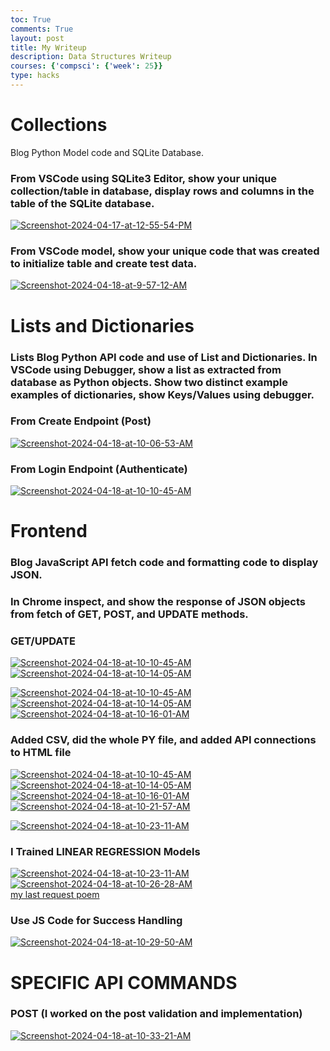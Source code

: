 ```yaml
---
toc: True
comments: True
layout: post
title: My Writeup
description: Data Structures Writeup
courses: {'compsci': {'week': 25}}
type: hacks
---
```


# Collections

Blog Python Model code and SQLite Database.

### From VSCode using SQLite3 Editor, show your unique collection/table in database, display rows and columns in the table of the SQLite database.

<a href="https://ibb.co/MnFHbTs"><img src="https://i.ibb.co/PxqyRpN/Screenshot-2024-04-17-at-12-55-54-PM.png" alt="Screenshot-2024-04-17-at-12-55-54-PM" border="0"></a>

### From VSCode model, show your unique code that was created to initialize table and create test data.

<a href="https://ibb.co/Y0nJWn3"><img src="https://i.ibb.co/5KpC9p6/Screenshot-2024-04-18-at-9-57-12-AM.png" alt="Screenshot-2024-04-18-at-9-57-12-AM" border="0"></a>

# Lists and Dictionaries

### Lists Blog Python API code and use of List and Dictionaries. In VSCode using Debugger, show a list as extracted from database as Python objects. Show two distinct example examples of dictionaries, show Keys/Values using debugger.

### From Create Endpoint (Post)

<a href="https://ibb.co/TkkKwJ7"><img src="https://i.ibb.co/377fTVj/Screenshot-2024-04-18-at-10-06-53-AM.png" alt="Screenshot-2024-04-18-at-10-06-53-AM" border="0"></a>

### From Login Endpoint (Authenticate)

<a href="https://ibb.co/8c7PCZg"><img src="https://i.ibb.co/KwrVPvx/Screenshot-2024-04-18-at-10-10-45-AM.png" alt="Screenshot-2024-04-18-at-10-10-45-AM" border="0"></a>

# Frontend 

### Blog JavaScript API fetch code and formatting code to display JSON.

### In Chrome inspect, and show the response of JSON objects from fetch of GET, POST, and UPDATE methods.

### GET/UPDATE

<a href="https://ibb.co/8c7PCZg"><img src="https://i.ibb.co/KwrVPvx/Screenshot-2024-04-18-at-10-10-45-AM.png" alt="Screenshot-2024-04-18-at-10-10-45-AM" border="0"></a><a href="https://ibb.co/sw6cfJD"><img src="https://i.ibb.co/hWZr61n/Screenshot-2024-04-18-at-10-14-05-AM.png" alt="Screenshot-2024-04-18-at-10-14-05-AM" border="0"></a>



<a href="https://ibb.co/8c7PCZg"><img src="https://i.ibb.co/KwrVPvx/Screenshot-2024-04-18-at-10-10-45-AM.png" alt="Screenshot-2024-04-18-at-10-10-45-AM" border="0"></a><a href="https://ibb.co/sw6cfJD"><img src="https://i.ibb.co/hWZr61n/Screenshot-2024-04-18-at-10-14-05-AM.png" alt="Screenshot-2024-04-18-at-10-14-05-AM" border="0"></a><a href="https://ibb.co/bbtmcd5"><img src="https://i.ibb.co/2ZJhGK3/Screenshot-2024-04-18-at-10-16-01-AM.png" alt="Screenshot-2024-04-18-at-10-16-01-AM" border="0"></a>

### Added CSV, did the whole PY file, and added API connections to HTML file

<a href="https://ibb.co/8c7PCZg"><img src="https://i.ibb.co/KwrVPvx/Screenshot-2024-04-18-at-10-10-45-AM.png" alt="Screenshot-2024-04-18-at-10-10-45-AM" border="0"></a><a href="https://ibb.co/sw6cfJD"><img src="https://i.ibb.co/hWZr61n/Screenshot-2024-04-18-at-10-14-05-AM.png" alt="Screenshot-2024-04-18-at-10-14-05-AM" border="0"></a><a href="https://ibb.co/bbtmcd5"><img src="https://i.ibb.co/2ZJhGK3/Screenshot-2024-04-18-at-10-16-01-AM.png" alt="Screenshot-2024-04-18-at-10-16-01-AM" border="0"></a><a href="https://ibb.co/hXJ5n2p"><img src="https://i.ibb.co/pWBDs4C/Screenshot-2024-04-18-at-10-21-57-AM.png" alt="Screenshot-2024-04-18-at-10-21-57-AM" border="0"></a>

<a href="https://ibb.co/BCt5fgj"><img src="https://i.ibb.co/ZMVpfhK/Screenshot-2024-04-18-at-10-23-11-AM.png" alt="Screenshot-2024-04-18-at-10-23-11-AM" border="0"></a>

### I Trained LINEAR REGRESSION Models

<a href="https://ibb.co/BCt5fgj"><img src="https://i.ibb.co/ZMVpfhK/Screenshot-2024-04-18-at-10-23-11-AM.png" alt="Screenshot-2024-04-18-at-10-23-11-AM" border="0"></a><a href="https://ibb.co/Sd2t0YV"><img src="https://i.ibb.co/pRgfZV4/Screenshot-2024-04-18-at-10-26-28-AM.png" alt="Screenshot-2024-04-18-at-10-26-28-AM" border="0"></a><br /><a target='_blank' href='https://poetandpoem.com/Alfred-Austin/A-Last-Request'>my last request poem</a><br />

### Use JS Code for Success Handling

<a href="https://ibb.co/gD4T1Tq"><img src="https://i.ibb.co/dQm292C/Screenshot-2024-04-18-at-10-29-50-AM.png" alt="Screenshot-2024-04-18-at-10-29-50-AM" border="0"></a>

# SPECIFIC API COMMANDS

### POST (I worked on the post validation and implementation)

<a href="https://ibb.co/RY5GXsp"><img src="https://i.ibb.co/ckmKWZc/Screenshot-2024-04-18-at-10-33-21-AM.png" alt="Screenshot-2024-04-18-at-10-33-21-AM" border="0"></a>
